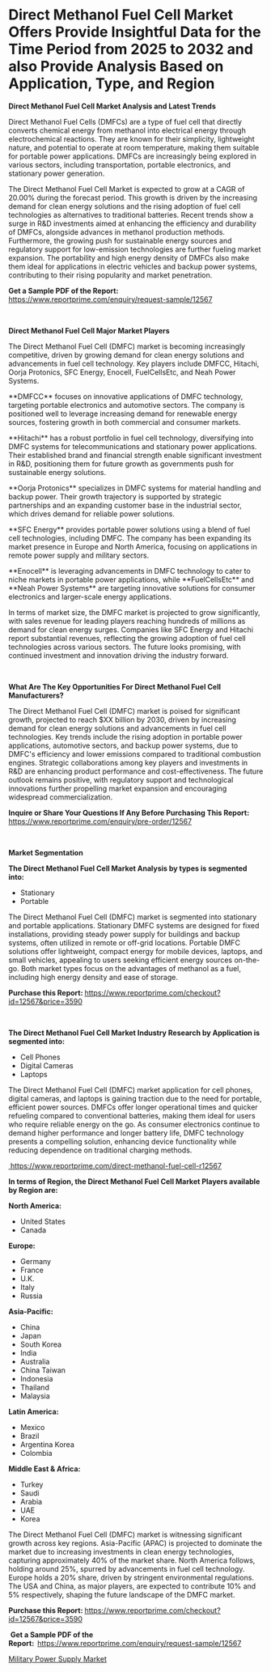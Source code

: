 <p><h1>Direct Methanol Fuel Cell Market Offers Provide Insightful Data for the Time Period from 2025 to 2032 and also Provide Analysis Based on Application, Type, and Region</h1></p><p><strong>Direct Methanol Fuel Cell Market Analysis and Latest Trends</strong></p>
<p><p>Direct Methanol Fuel Cells (DMFCs) are a type of fuel cell that directly converts chemical energy from methanol into electrical energy through electrochemical reactions. They are known for their simplicity, lightweight nature, and potential to operate at room temperature, making them suitable for portable power applications. DMFCs are increasingly being explored in various sectors, including transportation, portable electronics, and stationary power generation.</p><p>The Direct Methanol Fuel Cell Market is expected to grow at a CAGR of 20.00% during the forecast period. This growth is driven by the increasing demand for clean energy solutions and the rising adoption of fuel cell technologies as alternatives to traditional batteries. Recent trends show a surge in R&D investments aimed at enhancing the efficiency and durability of DMFCs, alongside advances in methanol production methods. Furthermore, the growing push for sustainable energy sources and regulatory support for low-emission technologies are further fueling market expansion. The portability and high energy density of DMFCs also make them ideal for applications in electric vehicles and backup power systems, contributing to their rising popularity and market penetration.</p></p>
<p><strong>Get a Sample PDF of the Report:&nbsp;</strong> <a href="https://www.reportprime.com/enquiry/request-sample/12567?utm_campaign=3272&utm_medium=2&utm_source=Github&utm_content=ia&utm_term=19032025&utm_id=direct-methanol-fuel-cell">https://www.reportprime.com/enquiry/request-sample/12567</a></p>
<p>&nbsp;</p>
<p><strong>Direct Methanol Fuel Cell Major Market Players</strong></p>
<p><p>The Direct Methanol Fuel Cell (DMFC) market is becoming increasingly competitive, driven by growing demand for clean energy solutions and advancements in fuel cell technology. Key players include DMFCC, Hitachi, Oorja Protonics, SFC Energy, Enocell, FuelCellsEtc, and Neah Power Systems. </p><p>**DMFCC** focuses on innovative applications of DMFC technology, targeting portable electronics and automotive sectors. The company is positioned well to leverage increasing demand for renewable energy sources, fostering growth in both commercial and consumer markets.</p><p>**Hitachi** has a robust portfolio in fuel cell technology, diversifying into DMFC systems for telecommunications and stationary power applications. Their established brand and financial strength enable significant investment in R&D, positioning them for future growth as governments push for sustainable energy solutions.</p><p>**Oorja Protonics** specializes in DMFC systems for material handling and backup power. Their growth trajectory is supported by strategic partnerships and an expanding customer base in the industrial sector, which drives demand for reliable power solutions.</p><p>**SFC Energy** provides portable power solutions using a blend of fuel cell technologies, including DMFC. The company has been expanding its market presence in Europe and North America, focusing on applications in remote power supply and military sectors.</p><p>**Enocell** is leveraging advancements in DMFC technology to cater to niche markets in portable power applications, while **FuelCellsEtc** and **Neah Power Systems** are targeting innovative solutions for consumer electronics and larger-scale energy applications.</p><p>In terms of market size, the DMFC market is projected to grow significantly, with sales revenue for leading players reaching hundreds of millions as demand for clean energy surges. Companies like SFC Energy and Hitachi report substantial revenues, reflecting the growing adoption of fuel cell technologies across various sectors. The future looks promising, with continued investment and innovation driving the industry forward.</p></p>
<p>&nbsp;</p>
<p><strong>What Are The Key Opportunities For Direct Methanol Fuel Cell Manufacturers?</strong></p>
<p><p>The Direct Methanol Fuel Cell (DMFC) market is poised for significant growth, projected to reach $XX billion by 2030, driven by increasing demand for clean energy solutions and advancements in fuel cell technologies. Key trends include the rising adoption in portable power applications, automotive sectors, and backup power systems, due to DMFC's efficiency and lower emissions compared to traditional combustion engines. Strategic collaborations among key players and investments in R&D are enhancing product performance and cost-effectiveness. The future outlook remains positive, with regulatory support and technological innovations further propelling market expansion and encouraging widespread commercialization.</p></p>
<p><strong>Inquire or Share Your Questions If Any Before Purchasing This Report:</strong> <a href="https://www.reportprime.com/enquiry/pre-order/12567?utm_campaign=3272&utm_medium=2&utm_source=Github&utm_content=ia&utm_term=19032025&utm_id=direct-methanol-fuel-cell">https://www.reportprime.com/enquiry/pre-order/12567</a></p>
<p>&nbsp;</p>
<p><strong>Market Segmentation</strong></p>
<p><strong>The Direct Methanol Fuel Cell Market Analysis by types is segmented into:</strong></p>
<p><ul><li>Stationary</li><li>Portable</li></ul></p>
<p><p>The Direct Methanol Fuel Cell (DMFC) market is segmented into stationary and portable applications. Stationary DMFC systems are designed for fixed installations, providing steady power supply for buildings and backup systems, often utilized in remote or off-grid locations. Portable DMFC solutions offer lightweight, compact energy for mobile devices, laptops, and small vehicles, appealing to users seeking efficient energy sources on-the-go. Both market types focus on the advantages of methanol as a fuel, including high energy density and ease of storage.</p></p>
<p><strong>Purchase this Report:&nbsp;</strong><a href="https://www.reportprime.com/checkout?id=12567&price=3590&utm_campaign=3272&utm_medium=2&utm_source=Github&utm_content=ia&utm_term=19032025&utm_id=direct-methanol-fuel-cell">https://www.reportprime.com/checkout?id=12567&price=3590</a></p>
<p>&nbsp;</p>
<p><strong>The Direct Methanol Fuel Cell Market Industry Research by Application is segmented into:</strong></p>
<p><ul><li>Cell Phones</li><li>Digital Cameras</li><li>Laptops</li></ul></p>
<p><p>The Direct Methanol Fuel Cell (DMFC) market application for cell phones, digital cameras, and laptops is gaining traction due to the need for portable, efficient power sources. DMFCs offer longer operational times and quicker refueling compared to conventional batteries, making them ideal for users who require reliable energy on the go. As consumer electronics continue to demand higher performance and longer battery life, DMFC technology presents a compelling solution, enhancing device functionality while reducing dependence on traditional charging methods.</p></p>
<p><a href="https://www.reportprime.com/direct-methanol-fuel-cell-r12567?utm_campaign=3272&utm_medium=2&utm_source=Github&utm_content=ia&utm_term=19032025&utm_id=direct-methanol-fuel-cell">&nbsp;https://www.reportprime.com/direct-methanol-fuel-cell-r12567</a></p>
<p><strong>In terms of Region, the Direct Methanol Fuel Cell Market Players available by Region are:</strong></p>
<p>
    <p> <strong> North America: </strong>
        <ul>
            <li>United States</li>
            <li>Canada</li>
        </ul>
        </p> 
    <p> <strong> Europe: </strong>
        <ul>
            <li>Germany</li>
            <li>France</li>
            <li>U.K.</li>
            <li>Italy</li>
            <li>Russia</li>
        </ul>
        </p> 
    <p> <strong> Asia-Pacific: </strong>
        <ul>
            <li>China</li>
            <li>Japan</li>
            <li>South Korea</li>
            <li>India</li>
            <li>Australia</li>
            <li>China Taiwan</li>
            <li>Indonesia</li>
            <li>Thailand</li>
            <li>Malaysia</li>
        </ul>
        </p> 
    <p> <strong> Latin America: </strong>
        <ul>
            <li>Mexico</li>
            <li>Brazil</li>
            <li>Argentina Korea</li>
            <li>Colombia</li>
        </ul>
        </p> 
    <p> <strong> Middle East & Africa: </strong>
        <ul>
            <li>Turkey</li>
            <li>Saudi</li>
            <li>Arabia</li>
            <li>UAE</li>
            <li>Korea</li>
        </ul>
    </p>
    </p>
<p><p>The Direct Methanol Fuel Cell (DMFC) market is witnessing significant growth across key regions. Asia-Pacific (APAC) is projected to dominate the market due to increasing investments in clean energy technologies, capturing approximately 40% of the market share. North America follows, holding around 25%, spurred by advancements in fuel cell technology. Europe holds a 20% share, driven by stringent environmental regulations. The USA and China, as major players, are expected to contribute 10% and 5% respectively, shaping the future landscape of the DMFC market.</p></p>
<p><strong>Purchase this Report: </strong><a href="https://www.reportprime.com/checkout?id=12567&price=3590&utm_campaign=3272&utm_medium=2&utm_source=Github&utm_content=ia&utm_term=19032025&utm_id=direct-methanol-fuel-cell">https://www.reportprime.com/checkout?id=12567&price=3590</a></p>
<p>&nbsp;<strong>Get a Sample PDF of the Report:&nbsp;&nbsp;</strong><a href="https://www.reportprime.com/enquiry/request-sample/12567?utm_campaign=3272&utm_medium=2&utm_source=Github&utm_content=ia&utm_term=19032025&utm_id=direct-methanol-fuel-cell">https://www.reportprime.com/enquiry/request-sample/12567</a></p>
<p><strong></strong></p>
<p><p><a href="https://github.com/dushornerfe/Market-Research-Report-List-1/blob/main/military-power-supply-market.md?utm_campaign=3272&utm_medium=2&utm_source=Github&utm_content=ia&utm_term=19032025&utm_id=direct-methanol-fuel-cell">Military Power Supply Market</a></p></p>